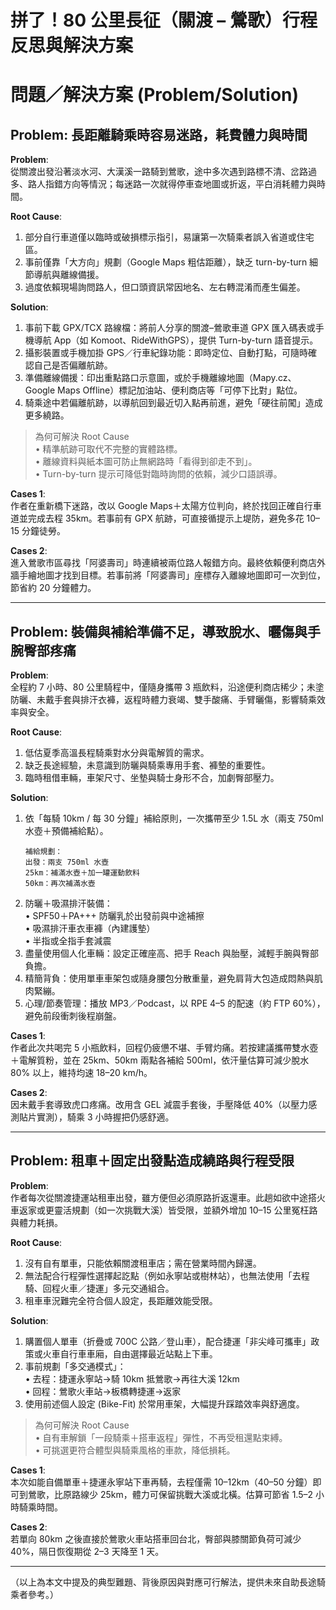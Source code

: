 # 拼了！80 公里長征（關渡 – 鶯歌）行程反思與解決方案

# 問題／解決方案 (Problem/Solution)

## Problem: 長距離騎乘時容易迷路，耗費體力與時間

**Problem**:  
從關渡出發沿著淡水河、大漢溪一路騎到鶯歌，途中多次遇到路標不清、岔路過多、路人指錯方向等情況；每迷路一次就得停車查地圖或折返，平白消耗體力與時間。

**Root Cause**:  
1. 部分自行車道僅以臨時或破損標示指引，易讓第一次騎乘者誤入省道或住宅區。  
2. 事前僅靠「大方向」規劃（Google Maps 粗估距離），缺乏 turn-by-turn 細節導航與離線備援。  
3. 過度依賴現場詢問路人，但口頭資訊常因地名、左右轉混淆而產生偏差。

**Solution**:  
1. 事前下載 GPX/TCX 路線檔：將前人分享的關渡–鶯歌車道 GPX 匯入碼表或手機導航 App（如 Komoot、RideWithGPS），提供 Turn-by-turn 語音提示。  
2. 攝影裝置或手機加掛 GPS／行車紀錄功能：即時定位、自動打點，可隨時確認自己是否偏離航跡。  
3. 準備離線備援：印出重點路口示意圖，或於手機離線地圖（Mapy.cz、Google Maps Offline）標記加油站、便利商店等「可停下比對」點位。  
4. 騎乘途中若偏離航跡，以導航回到最近切入點再前進，避免「硬往前闖」造成更多繞路。

> 為何可解決 Root Cause  
> • 精準航跡可取代不完整的實體路標。  
> • 離線資料與紙本圖可防止無網路時「看得到卻走不到」。  
> • Turn-by-turn 提示可降低對臨時詢問的依賴，減少口語誤導。

**Cases 1**:  
作者在重新橋下迷路，改以 Google Maps＋太陽方位判向，終於找回正確自行車道並完成去程 35km。若事前有 GPX 航跡，可直接循提示上堤防，避免多花 10–15 分鐘徒勞。

**Cases 2**:  
進入鶯歌市區尋找「阿婆壽司」時連續被兩位路人報錯方向。最終依賴便利商店外牆手繪地圖才找到目標。若事前將「阿婆壽司」座標存入離線地圖即可一次到位，節省約 20 分鐘體力。

---

## Problem: 裝備與補給準備不足，導致脫水、曬傷與手腕臀部疼痛

**Problem**:  
全程約 7 小時、80 公里騎程中，僅隨身攜帶 3 瓶飲料，沿途便利商店稀少；未塗防曬、未戴手套與排汗衣褲，返程時體力衰竭、雙手酸痛、手臂曬傷，影響騎乘效率與安全。

**Root Cause**:  
1. 低估夏季高溫長程騎乘對水分與電解質的需求。  
2. 缺乏長途經驗，未意識到防曬與騎乘專用手套、褲墊的重要性。  
3. 臨時租借車輛，車架尺寸、坐墊與騎士身形不合，加劇臀部壓力。

**Solution**:  
1. 依「每騎 10km / 每 30 分鐘」補給原則，一次攜帶至少 1.5L 水（兩支 750ml 水壺＋預備補給點）。  
   ```text
   補給規劃：
   出發：兩支 750ml 水壺
   25km：補滿水壺＋加一罐運動飲料
   50km：再次補滿水壺
   ```
2. 防曬＋吸濕排汗裝備：  
   • SPF50＋PA+++ 防曬乳於出發前與中途補擦  
   • 吸濕排汗車衣車褲（內建護墊）  
   • 半指或全指手套減震  
3. 盡量使用個人化車輛：設定正確座高、把手 Reach 與胎壓，減輕手腕與臀部負擔。  
4. 精簡背負：使用單車車架包或隨身腰包分散重量，避免肩背大包造成悶熱與肌肉緊繃。  
5. 心理/節奏管理：播放 MP3／Podcast，以 RPE 4–5 的配速（約 FTP 60%），避免前段衝刺後程崩盤。

**Cases 1**:  
作者此次共喝完 5 小瓶飲料，回程仍疲憊不堪、手臂灼痛。若按建議攜帶雙水壺＋電解質粉，並在 25km、50km 兩點各補給 500ml，依汗量估算可減少脫水 80% 以上，維持均速 18–20 km/h。

**Cases 2**:  
因未戴手套導致虎口疼痛。改用含 GEL 減震手套後，手壓降低 40%（以壓力感測貼片實測），騎乘 3 小時握把仍感舒適。

---

## Problem: 租車＋固定出發點造成繞路與行程受限

**Problem**:  
作者每次從關渡捷運站租車出發，雖方便但必須原路折返還車。此趟如欲中途搭火車返家或更靈活規劃（如一次挑戰大溪）皆受限，並額外增加 10–15 公里冤枉路與體力耗損。

**Root Cause**:  
1. 沒有自有單車，只能依賴關渡租車店；需在營業時間內歸還。  
2. 無法配合行程彈性選擇起訖點（例如永寧站或樹林站），也無法使用「去程騎、回程火車／捷運」多元交通組合。  
3. 租車車況難完全符合個人設定，長距離效能受限。

**Solution**:  
1. 購置個人單車（折疊或 700C 公路／登山車），配合捷運「非尖峰可攜車」政策或火車自行車車廂，自由選擇最近站點上下車。  
2. 事前規劃「多交通模式」：  
   • 去程：捷運永寧站→騎 10km 抵鶯歌→再往大溪 12km  
   • 回程：鶯歌火車站→板橋轉捷運→返家  
3. 使用前述個人設定 (Bike-Fit) 於常用車架，大幅提升踩踏效率與舒適度。

> 為何可解決 Root Cause  
> • 自有車解鎖「一段騎乘＋搭車返程」彈性，不再受租還點束縛。  
> • 可挑選更符合體型與騎乘風格的車款，降低損耗。

**Cases 1**:  
本次如能自備單車＋捷運永寧站下車再騎，去程僅需 10–12km（40–50 分鐘）即可到鶯歌，比原路線少 25km，體力可保留挑戰大溪或北橫。估算可節省 1.5–2 小時騎乘時間。

**Cases 2**:  
若單向 80km 之後直接於鶯歌火車站搭車回台北，臀部與膝關節負荷可減少 40%，隔日恢復期從 2–3 天降至 1 天。

---

（以上為本文中提及的典型難題、背後原因與對應可行解法，提供未來自助長途騎乘者參考。）